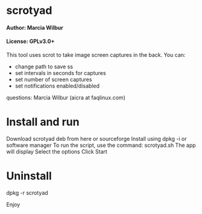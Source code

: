 # scrotyad
#### Author: Marcia Wilbur
#### License: GPLv3.0+
This tool uses scrot to take image screen captures in the back.
You can:

- change path to save ss
- set intervals in seconds for captures
- set number of screen captures
- set notifications enabled/disabled

questions: Marcia Wilbur (aicra at faqlinux.com)

# Install and run
Download scrotyad deb from here or sourceforge
Install using dpkg -i or software manager
To run the script, use the command: scrotyad.sh
The app will display
Select the options
Click Start

# Uninstall
dpkg -r scrotyad

Enjoy
